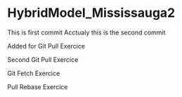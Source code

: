 # HybridModel_Mississauga2
This is first commit
Acctualy this is the second commit

Added for Git Pull Exercice

Second Git Pull Exercice

Git Fetch Exercice

Pull Rebase Exercice
